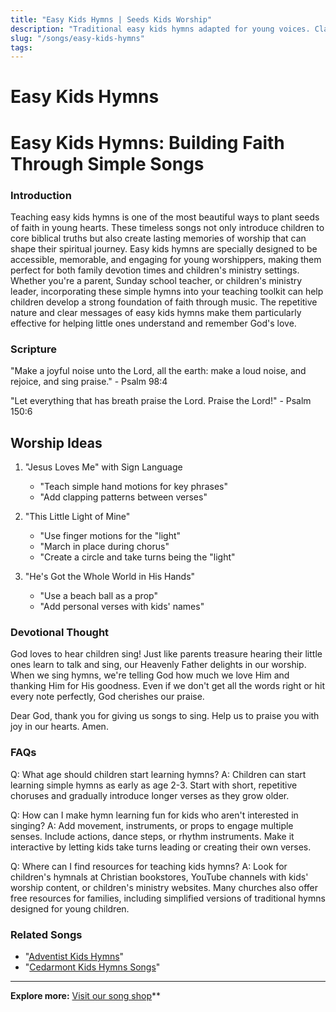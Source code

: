 ```yaml
---
title: "Easy Kids Hymns | Seeds Kids Worship"
description: "Traditional easy kids hymns adapted for young voices. Classic Christian music introducing children to timeless worship."
slug: "/songs/easy-kids-hymns"
tags:
---
```


# Easy Kids Hymns

# Easy Kids Hymns: Building Faith Through Simple Songs

### Introduction
Teaching easy kids hymns is one of the most beautiful ways to plant seeds of faith in young hearts. These timeless songs not only introduce children to core biblical truths but also create lasting memories of worship that can shape their spiritual journey. Easy kids hymns are specially designed to be accessible, memorable, and engaging for young worshippers, making them perfect for both family devotion times and children's ministry settings. Whether you're a parent, Sunday school teacher, or children's ministry leader, incorporating these simple hymns into your teaching toolkit can help children develop a strong foundation of faith through music. The repetitive nature and clear messages of easy kids hymns make them particularly effective for helping little ones understand and remember God's love.

### Scripture
"Make a joyful noise unto the Lord, all the earth: make a loud noise, and rejoice, and sing praise." - Psalm 98:4

"Let everything that has breath praise the Lord. Praise the Lord!" - Psalm 150:6

## Worship Ideas
1. "Jesus Loves Me" with Sign Language
   - "Teach simple hand motions for key phrases"
   - "Add clapping patterns between verses"

2. "This Little Light of Mine"
   - "Use finger motions for the "light"
   - "March in place during chorus"
   - "Create a circle and take turns being the "light"

3. "He's Got the Whole World in His Hands"
   - "Use a beach ball as a prop"
   - "Add personal verses with kids' names"

### Devotional Thought
God loves to hear children sing! Just like parents treasure hearing their little ones learn to talk and sing, our Heavenly Father delights in our worship. When we sing hymns, we're telling God how much we love Him and thanking Him for His goodness. Even if we don't get all the words right or hit every note perfectly, God cherishes our praise.

Dear God, thank you for giving us songs to sing. Help us to praise you with joy in our hearts. Amen.

### FAQs
Q: What age should children start learning hymns?
A: Children can start learning simple hymns as early as age 2-3. Start with short, repetitive choruses and gradually introduce longer verses as they grow older.

Q: How can I make hymn learning fun for kids who aren't interested in singing?
A: Add movement, instruments, or props to engage multiple senses. Include actions, dance steps, or rhythm instruments. Make it interactive by letting kids take turns leading or creating their own verses.

Q: Where can I find resources for teaching kids hymns?
A: Look for children's hymnals at Christian bookstores, YouTube channels with kids' worship content, or children's ministry websites. Many churches also offer free resources for families, including simplified versions of traditional hymns designed for young children.

### Related Songs

- "[Adventist Kids Hymns](/songs/adventist-kids-hymns/)"
- "[Cedarmont Kids Hymns Songs](/songs/cedarmont-kids-hymns-songs/)"

---

**Explore more:** [Visit our song shop](https://seedskidsworship.com/shop)**

<!-- Schema Markup -->
<script type="application/ld+json">
{
  "@context": "https://schema.org",
  "@type": "MusicRecording",
  "name": "Easy Kids Hymns",
  "byArtist": {
    "@type": "MusicGroup",
    "name": "Seeds Kids Worship"
  },
  "isFamilyFriendly": true,
  "url": "https://seedskidsworship.com/songs/easy-kids-hymns/"
}
</script>